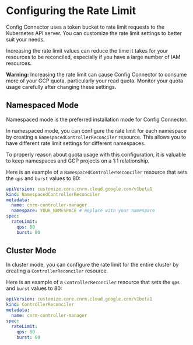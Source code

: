 # Configuring the Rate Limit

Config Connector uses a token bucket to rate limit requests to the Kubernetes API server. You can customize the rate limit settings to better suit your needs.

Increasing the rate limit values can reduce the time it takes for your resources to be reconciled, especially if you have a large number of IAM resources.

**Warning:** Increasing the rate limit can cause Config Connector to consume more of your GCP quota, particularly your read quota. Monitor your quota usage carefully after changing these settings.

## Namespaced Mode

Namespaced mode is the preferred installation mode for Config Connector.

In namespaced mode, you can configure the rate limit for each namespace by creating a `NamespacedControllerReconciler` resource. This allows you to have different rate limit settings for different namespaces.

To properly reason about quota usage with this configuration, it is valuable to keep namespaces and GCP projects on a 1:1 relationship.

Here is an example of a `NamespacedControllerReconciler` resource that sets the `qps` and `burst` values to 80:

```yaml
apiVersion: customize.core.cnrm.cloud.google.com/v1beta1
kind: NamespacedControllerReconciler
metadata:
  name: cnrm-controller-manager
  namespace: YOUR_NAMESPACE # Replace with your namespace
spec:
  rateLimit:
    qps: 80
    burst: 80
```

## Cluster Mode

In cluster mode, you can configure the rate limit for the entire cluster by creating a `ControllerReconciler` resource.

Here is an example of a `ControllerReconciler` resource that sets the `qps` and `burst` values to 80:

```yaml
apiVersion: customize.core.cnrm.cloud.google.com/v1beta1
kind: ControllerReconciler
metadata:
  name: cnrm-controller-manager
spec:
  rateLimit:
    qps: 80
    burst: 80
```
